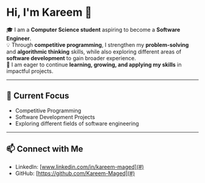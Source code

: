 # Hi, I'm Kareem 👋

🎓 I am a **Computer Science student** aspiring to become a **Software Engineer**.  
💡 Through **competitive programming**, I strengthen my **problem-solving** and **algorithmic thinking** skills, while also exploring different areas of **software development** to gain broader experience.  
🚀 I am eager to continue **learning, growing, and applying my skills** in impactful projects.

---

## 📌 Current Focus
- Competitive Programming  
- Software Development Projects  
- Exploring different fields of software engineering  

---

## 📫 Connect with Me
- LinkedIn: [www.linkedin.com/in/kareem-maged](#)  
- GitHub: [https://github.com/Kareem-Maged](#)
